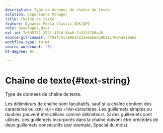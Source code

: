 ```yaml
---
description: Type de données de chaîne de texte.
solution: Experience Manager
title: Chaîne de texte
feature: Dynamic Media Classic,SDK/API
role: Developer,User
exl-id: 7e5d5741-292f-43fd-8ba0-7a333f350a40
source-git-commit: 4f81f755789613222a66bed2961117604ae19e62
workflow-type: tm+mt
source-wordcount: '61'
ht-degree: 0%

---
```


# Chaîne de texte{#text-string}

Type de données de chaîne de texte.

Les délimiteurs de chaîne sont facultatifs, sauf si la chaîne contient des caractères ou `<CR>` `<LF>` des `<TAB>`caractères. Les guillemets simples ou doubles peuvent être utilisés comme délimiteurs. Si des guillemets sont utilisés, ces guillemets incorporés dans la chaîne doivent être précédés de deux guillemets consécutifs (par exemple, Spécial du mois).
